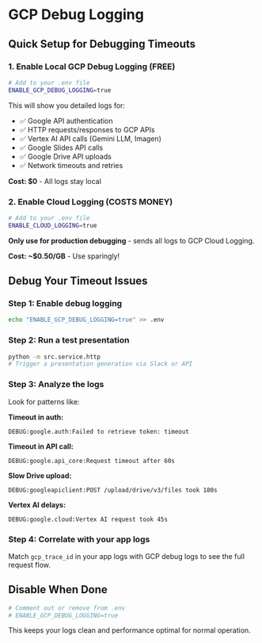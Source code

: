 # GCP Debug Logging

## Quick Setup for Debugging Timeouts

### 1. Enable Local GCP Debug Logging (FREE)
```bash
# Add to your .env file
ENABLE_GCP_DEBUG_LOGGING=true
```

This will show you detailed logs for:
- ✅ Google API authentication 
- ✅ HTTP requests/responses to GCP APIs
- ✅ Vertex AI API calls (Gemini LLM, Imagen)
- ✅ Google Slides API calls
- ✅ Google Drive API uploads
- ✅ Network timeouts and retries

**Cost: $0** - All logs stay local

### 2. Enable Cloud Logging (COSTS MONEY)
```bash
# Add to your .env file  
ENABLE_CLOUD_LOGGING=true
```

**Only use for production debugging** - sends all logs to GCP Cloud Logging.

**Cost: ~$0.50/GB** - Use sparingly!

## Debug Your Timeout Issues

### Step 1: Enable debug logging
```bash
echo "ENABLE_GCP_DEBUG_LOGGING=true" >> .env
```

### Step 2: Run a test presentation
```bash
python -m src.service.http
# Trigger a presentation generation via Slack or API
```

### Step 3: Analyze the logs
Look for patterns like:

**Timeout in auth:**
```
DEBUG:google.auth:Failed to retrieve token: timeout
```

**Timeout in API call:**
```  
DEBUG:google.api_core:Request timeout after 60s
```

**Slow Drive upload:**
```
DEBUG:googleapiclient:POST /upload/drive/v3/files took 180s
```

**Vertex AI delays:**
```
DEBUG:google.cloud:Vertex AI request took 45s
```

### Step 4: Correlate with your app logs
Match `gcp_trace_id` in your app logs with GCP debug logs to see the full request flow.

## Disable When Done

```bash
# Comment out or remove from .env
# ENABLE_GCP_DEBUG_LOGGING=true
```

This keeps your logs clean and performance optimal for normal operation.